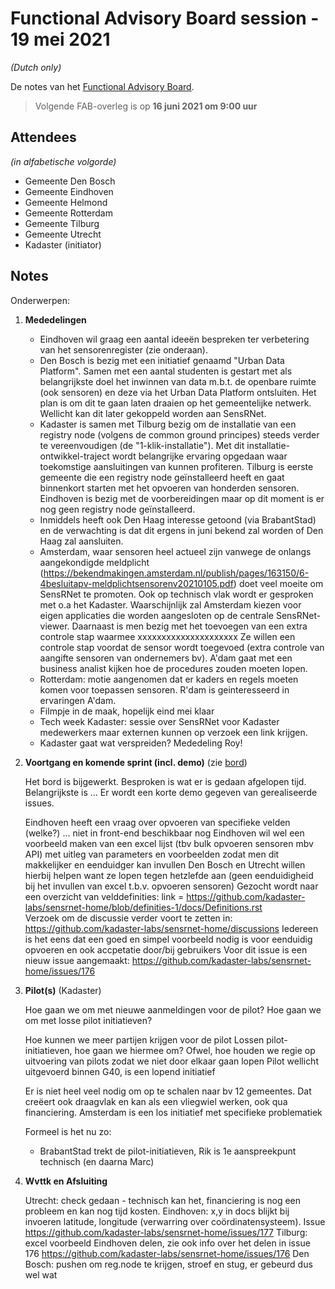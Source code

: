 # Functional Advisory Board session - 19 mei 2021

_(Dutch only)_

De notes van het [Functional Advisory Board](../FAB.md).

> Volgende FAB-overleg is op **16 juni 2021 om 9:00 uur**

## Attendees

_(in alfabetische volgorde)_

- Gemeente Den Bosch
- Gemeente Eindhoven
- Gemeente Helmond
- Gemeente Rotterdam
- Gemeente Tilburg
- Gemeente Utrecht
- Kadaster (initiator)
 
## Notes

Onderwerpen:

1. **Mededelingen**
     
     - Eindhoven wil graag een aantal ideeën bespreken ter verbetering van het sensorenregister (zie onderaan).
     - Den Bosch is bezig met een initiatief genaamd "Urban Data Platform". Samen met een aantal studenten is gestart met als belangrijkste doel het inwinnen van data m.b.t. de openbare ruimte (ook sensoren) en deze via het Urban Data Platform ontsluiten. Het plan is om dit te gaan laten draaien op het gemeentelijke netwerk. Wellicht kan dit later gekoppeld worden aan SensRNet.
     - Kadaster is samen met Tilburg bezig om de installatie van een registry node (volgens de common ground principes) steeds verder te vereenvoudigen (de "1-klik-installatie"). Met dit installatie-ontwikkel-traject wordt belangrijke ervaring opgedaan waar toekomstige aansluitingen van kunnen profiteren. Tilburg is eerste gemeente die een registry node geïnstalleerd heeft en gaat binnenkort starten met het opvoeren van honderden sensoren. Eindhoven is bezig met de voorbereidingen maar op dit moment is er nog geen registry node geïnstalleerd. 
     - Inmiddels heeft ook Den Haag interesse getoond (via BrabantStad) en de verwachting is dat dit ergens in juni bekend zal worden of Den Haag zal aansluiten.
     - Amsterdam, waar sensoren heel actueel zijn vanwege de onlangs aangekondigde meldplicht (https://bekendmakingen.amsterdam.nl/publish/pages/163150/6-4besluitapv-meldplichtsensorenv20210105.pdf) doet veel moeite om SensRNet te promoten. Ook op technisch vlak wordt er gesproken met o.a het Kadaster. Waarschijnlijk zal Amsterdam kiezen voor eigen applicaties die worden aangesloten op de centrale SensRNet-viewer. Daarnaast is men bezig met het toevoegen van een extra controle stap waarmee xxxxxxxxxxxxxxxxxxxxx Ze willen een controle stap voordat de sensor wordt toegevoed (extra controle van aangifte sensoren van ondernemers bv). A'dam gaat met een business analist kijken hoe de procedures zouden moeten lopen.
     - Rotterdam: motie aangenomen dat er kaders en regels moeten komen voor toepassen sensoren. R'dam is geinteresseerd in ervaringen A'dam.
     - Filmpje in de maak, hopelijk eind mei klaar
     - Tech week Kadaster: sessie over SensRNet voor Kadaster medewerkers maar externen kunnen op verzoek een link krijgen.
     - Kadaster gaat wat verspreiden? Mededeling Roy!
  
2. **Voortgang en komende sprint (incl. demo)** (zie [bord](https://github.com/orgs/kadaster-labs/projects/1))
   
    Het bord is bijgewerkt. Besproken is wat er is gedaan afgelopen tijd. Belangrijkste is ...
    Er wordt een korte demo gegeven van gerealiseerde issues.    
    
    Eindhoven heeft een vraag over opvoeren van specifieke velden (welke?) ... niet in front-end beschikbaar nog
    Eindhoven wil wel een voorbeeld maken van een excel lijst (tbv bulk opvoeren sensoren mbv API) met uitleg van parameters en voorbeelden zodat men dit makkelijker en eenduidger kan invullen 
    Den Bosch en Utrecht willen hierbij helpen want ze lopen tegen hetzlefde aan (geen eenduidigheid bij het invullen van excel t.b.v. opvoeren sensoren)
    Gezocht wordt naar een overzicht van velddefinities: link = https://github.com/kadaster-labs/sensrnet-home/blob/definities-1/docs/Definitions.rst   
    Verzoek om de discussie verder voort te zetten in: https://github.com/kadaster-labs/sensrnet-home/discussions
    Iedereen is het eens dat een goed en simpel voorbeeld nodig is voor eenduidig opvoeren en ook accpetatie door/bij gebruikers
    Voor dit issue is een nieuw issue aangemaakt: https://github.com/kadaster-labs/sensrnet-home/issues/176
    
   
3. **Pilot(s)** (Kadaster)
   
    Hoe gaan we om met nieuwe aanmeldingen voor de pilot?
    Hoe gaan we om met losse pilot initiatieven?
    
    Hoe kunnen we meer partijen krijgen voor de pilot
    Lossen pilot-initiatieven, hoe gaan we hiermee om? Ofwel, hoe houden we regie op uitvoering van pilots zodat we niet door elkaar gaan lopen
    Pilot wellicht uitgevoerd binnen G40, is een lopend initiatief
    
    Er is niet heel veel nodig om op te schalen naar bv 12 gemeentes. Dat creëert ook draagvlak en kan als een vliegwiel werken, ook qua financiering. 
    Amsterdam is een los initiatief met specifieke problematiek
    
    Formeel is het nu zo:
    - BrabantStad trekt de pilot-initiatieven, Rik is 1e aanspreekpunt technisch (en daarna Marc)
    

5. **Wvttk en Afsluiting**
   
    Utrecht: check gedaan - technisch kan het, financiering is nog een probleem en kan nog tijd kosten.
    Eindhoven: x,y in docs blijkt bij invoeren latitude, longitude (verwarring over coördinatensysteem). Issue https://github.com/kadaster-labs/sensrnet-home/issues/177
    Tilburg: excel voorbeeld Eindhoven delen, zie ook info over het delen in issue 176 https://github.com/kadaster-labs/sensrnet-home/issues/176
    Den Bosch: pushen om reg.node te krijgen, stroef en stug, er gebeurd dus wel wat
    
